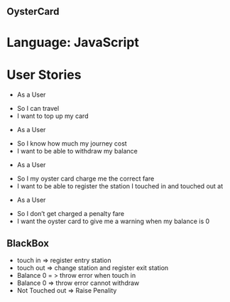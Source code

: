 ## OysterCard 

# Language: JavaScript 


# User Stories

- As a User 
* So I can travel 
* I want to top up my card 


- As a User 
* So I know how much my journey cost
* I want to be able to withdraw my balance 

- As a User 
* So I my oyster card charge me the correct fare 
* I want to be able to register the station I touched in and touched out at 

- As a User 
* So I don’t get charged a penalty fare 
* I want the oyster card to give me a warning when my balance is 0 

## BlackBox 

* touch in      => register entry station 
* touch out    => change station and register exit station 
* Balance 0 = > throw error when touch in
* Balance 0 => throw error cannot withdraw 
* Not Touched out => Raise Penality